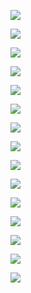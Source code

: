 
![](../../../Media/Pasted%20image%2020230402210313.png)


![](../../../Media/Pasted%20image%2020230402210331.png)

![](../../../Media/Pasted%20image%2020230402210411.png)

![](../../../Media/Pasted%20image%2020230402210423.png)

![](../../../Media/Pasted%20image%2020230402210436.png)

![](../../../Media/Pasted%20image%2020230402210451.png)

![](../../../Media/Pasted%20image%2020230402210504.png)

![](../../../Media/Pasted%20image%2020230402210516.png)

![](../../../Media/Pasted%20image%2020230402210525.png)

![](../../../Media/Pasted%20image%2020230402210536.png)

![](../../../Media/Pasted%20image%2020230402210547.png)

![](../../../Media/Pasted%20image%2020230402210558.png)


![](../../../Media/Pasted%20image%2020230402210623.png)

![](../../../Media/Pasted%20image%2020230402210638.png)

![](../../../Media/Pasted%20image%2020230402210654.png)







